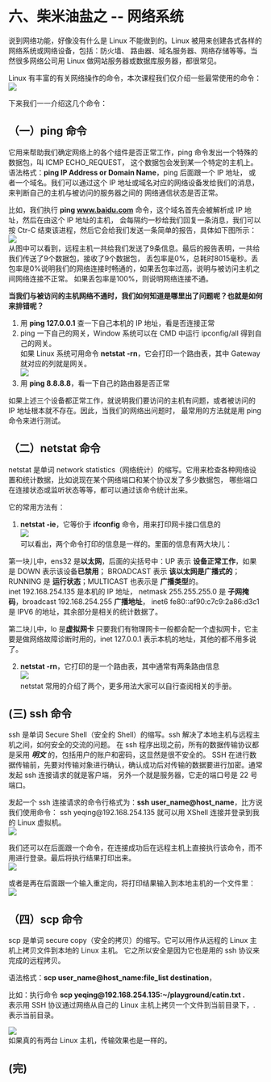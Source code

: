 # 六、柴米油盐之 -- 网络系统

说到网络功能，好像没有什么是 Linux 不能做到的。Linux 被用来创建各式各样的网络系统或网络设备，包括：防火墙、
路由器、域名服务器、网络存储等等。当然很多网络公司用 Linux 做网站服务器或数据库服务器，都很常见。

Linux 有丰富的有关网络操作的命令，本次课程我们仅介绍一些最常使用的命令：  
![](../images/pic47.png)

下来我们一一介绍这几个命令：  
## （一）ping 命令
它用来帮助我们确定网络上的各个组件是否正常工作，ping 命令发出一个特殊的数据包，叫 ICMP ECHO_REQUEST，
这个数据包会发到某一个特定的主机上。语法格式：**ping IP Address or Domain Name**，ping 后面跟一个 IP 地址，
或者一个域名。我们可以通过这个 IP 地址或域名对应的网络设备发给我们的消息，来判断自己的主机与被访问的服务器之间的
网络通信状态是否正常。

比如，我们执行 **ping www.baidu.com** 命令，这个域名首先会被解析成 IP 地址，然后在由这个 IP 地址的主机，
会每隔约一秒给我们回复一条消息，我们可以按 Ctr-C 结束该进程，然后它会给我们发送一条简单的报告，具体如下图所示：  
![](../images/pic48.png)  
从图中可以看到，远程主机一共给我们发送了9条信息。最后的报告表明，一共给我们传送了9个数据包，接收了9个数据包，
丢包率是0%，总耗时8015毫秒。丢包率是0%说明我们的网络连接时畅通的，如果丢包率过高，说明与被访问主机之间网络连接不正常。
如果丢包率是100%，则说明网络连接不通。

**当我们与被访问的主机网络不通时，我们如何知道是哪里出了问题呢？也就是如何来排错呢？**  

1. 用 **ping 127.0.0.1** 查一下自己本机的 IP 地址，看是否连接正常
2. ping 一下自己的网关，Window 系统可以在 CMD 中运行 ipconfig/all 得到自己的网关。  
  如果 Linux 系统可用命令 **netstat -rn**，它会打印一个路由表，其中 Gateway 就对应的列就是网关。  
  ![](../images/pic55.png)
3. 用 **ping 8.8.8.8**，看一下自己的路由器是否正常

如果上述三个设备都正常工作，就说明我们要访问的主机有问题，或者被访问的 IP 地址根本就不存在。因此，当我们的网络出问题时，
最常用的方法就是用 ping 命令来进行测试。

## （二）netstat 命令
netstat 是单词 network statistics（网络统计）的缩写。它用来检查各种网络设置和统计数据，比如说现在某个网络端口和某个协议发了多少数据包，
哪些端口在连接状态或监听状态等等，都可以通过该命令统计出来。

它的常用方法有：  
1. **netstat -ie**，它等价于 **ifconfig** 命令，用来打印网卡接口信息的  
  ![](../images/pic49.png)  
  可以看出，两个命令打印的信息是一样的。里面的信息有两大块儿：  
  
  第一块儿中，ens32 是**以太网**，后面的尖括号中：UP 表示 **设备正常工作**，如果是 DOWN 表示该设备**已禁用**；
  BROADCAST 表示 **该以太网是广播式的**；RUNNING 是 **运行状态**；MULTICAST 也表示是 **广播类型**的。  
  inet 192.168.254.135 是本机的 IP 地址， netmask 255.255.255.0 是 **子网掩码**，broadcast 192.168.254.255 **广播地址**，
  inet6 fe80::af90:c7c9:2a86:d3c1 是 IPV6 的地址，其余部分是相关的统计数据了。
  
  第二块儿中，lo 是**虚拟网卡** 只要我们有物理网卡一般都会配一个虚拟网卡，它主要是做网络故障诊断时用的，inet 127.0.0.1
  表示本机的地址，其他的都不用多说了。
  
2. **netstat -rn**，它打印的是一个路由表，其中通常有两条路由信息  
  ![](../images/pic50.png)  
  netstat 常用的介绍了两个，更多用法大家可以自行查阅相关的手册。
  
## (三) ssh 命令
ssh 是单词 Secure Shell（安全的 Shell）的缩写。ssh 解决了本地主机与远程主机之间，如何安全的交流的问题。
在 ssh 程序出现之前，所有的数据传输协议都是采用 ***明文*** 的，包括用户的账户和密码，这显然是很不安全的。
SSH 在进行数据传输前，先要对传输对象进行确认，确认成功后对传输的数据要进行加密。通常发起 ssh 连接请求的就是客户端，
另外一个就是服务器，它走的端口号是 22 号端口。

发起一个 ssh 连接请求的命令行格式为：**ssh user\_name@host\_name**，比方说我们使用命令：
ssh yeqing\@192.168.254.135 就可以用 XShell 连接并登录到我的 Linux 虚拟机。  
![](../images/pic51.png)  

我们还可以在后面跟一个命令，在连接成功后在远程主机上直接执行该命令，而不用进行登录。最后将执行结果打印出来。  
![](../images/pic53.png)  

或者是再在后面跟一个输入重定向，将打印结果输入到本地主机的一个文件里：  
![](../images/pic54.png)


## （四）scp 命令
scp 是单词 secure copy（安全的拷贝）的缩写。它可以用作从远程的 Linux 主机上拷贝文件到本地的 Linux 主机。
它之所以安全是因为它也是用的 ssh 协议来完成的远程拷贝。  

语法格式：**scp user\_name@host\_name:file\_list destination**，    

比如：执行命令 **scp yeqing\@192.168.254.135:~/playground/catin.txt .**  
表示用 SSH 协议通过网络从自己的 Linux 主机上拷贝一个文件到当前目录下，. 表示当前目录。  

![](../images/pic52.png)  
如果真的有两台 Linux 主机，传输效果也是一样的。

## (完)

